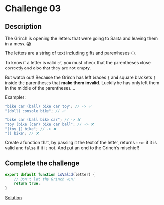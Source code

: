 # Challenge 03

## Description

The Grinch is opening the letters that were going to Santa and leaving them in a mess. 😱

The letters are a string of text including gifts and parentheses `()`.

To know if a letter is valid ✅, you must check that the parentheses close correctly and also that they are not empty.

But watch out! Because the Grinch has left braces `{` and square brackets `[` inside the parentheses that **make them invalid**. Luckily he has only left them in the middle of the parentheses....

Examples:

```javascript
"bike car (ball) bike car toy"; // -> ✅
"(doll) console bike"; // ✅

"bike car (ball bike car"; // -> ❌
"toy (bike [car) bike car ball"; // -> ❌
"(toy {) bike"; // -> ❌
"() bike"; // ❌
```

Create a function that, by passing it the text of the letter, returns `true` if it is valid and `false` if it is not. And put an end to the Grinch's mischief!

## Complete the challenge

```javascript
export default function isValid(letter) {
	// Don't let the Grinch win!
	return true;
}
```

[Solution](./js/script.js)

